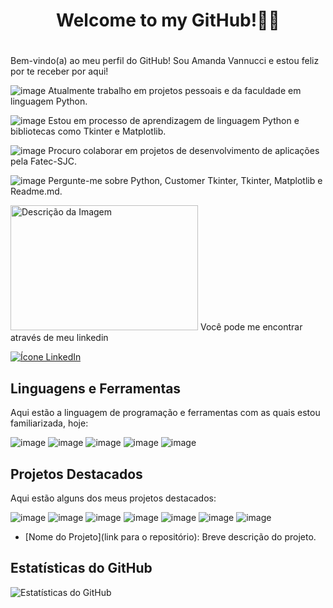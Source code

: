 ## <h1 align="center"> Welcome to my GitHub!✌🏻 <h1/> 

Bem-vindo(a) ao meu perfil do GitHub! Sou Amanda Vannucci e estou feliz por te receber por aqui!

![image](https://github.com/Amandavannuccic/Amandavannuccic/assets/127263243/548e10f8-9c94-4063-97fd-b64cdfe6c6f1) Atualmente trabalho em projetos pessoais e da faculdade em linguagem Python.
  
![image](https://github.com/Amandavannuccic/Amandavannuccic/assets/127263243/046ebd8f-cb06-4351-9a1d-aec3dbe0d289)
Estou em processo de aprendizagem de linguagem Python e bibliotecas como Tkinter e Matplotlib.
  
  
![image](https://github.com/Amandavannuccic/Amandavannuccic/assets/127263243/8ae0e33e-c9c8-4b65-90e8-fd86a4962fc3)
 Procuro colaborar em projetos de desenvolvimento de aplicações pela Fatec-SJC.

![image](https://github.com/Amandavannuccic/Amandavannuccic/assets/127263243/6ce797c5-293b-4cbd-8cd8-ccd2f4e999a8)
Pergunte-me sobre Python, Customer Tkinter, Tkinter, Matplotlib e Readme.md.
  
<img src=![image](https://github.com/Amandavannuccic/Amandavannuccic/assets/127263243/b108034a-6b6a-4b94-9aca-8914f476ab6f)
 alt="Descrição da Imagem" width="300" height="200">
 Você pode me encontrar através de meu linkedin
 
 [![Ícone LinkedIn](https://img.icons8.com/color/48/000000/linkedin.png)](https://www.linkedin.com/in/amanda-vannucci-de-campos/)

## Linguagens e Ferramentas
Aqui estão a linguagem de programação e ferramentas com as quais estou familiarizada, hoje:

![image](https://github.com/Amandavannuccic/Amandavannuccic/assets/127263243/904fe96e-733e-41b3-b432-11a6ca2dfab3) ![image](https://github.com/Amandavannuccic/Amandavannuccic/assets/127263243/67e60465-fd2a-4736-8cdd-5a84d73cdfbc)
![image](https://github.com/Amandavannuccic/Amandavannuccic/assets/127263243/98083bc2-7234-42af-b0ac-4190f37235f2)
![image](https://github.com/Amandavannuccic/Amandavannuccic/assets/127263243/d58ed746-081b-4f9f-b4ce-4253f92a6caf)
![image](https://github.com/Amandavannuccic/Amandavannuccic/assets/127263243/0f5f6e42-8296-4e55-999e-91f3984feeaf)

## Projetos Destacados

Aqui estão alguns dos meus projetos destacados:

![image](https://github.com/Amandavannuccic/Amandavannuccic/assets/127263243/d43ac59a-db17-4725-a25d-c975c54601c3)
![image](https://github.com/Amandavannuccic/Amandavannuccic/assets/127263243/da57e947-9bd9-4d4f-85f2-57a33d80fb05)
![image](https://github.com/Amandavannuccic/Amandavannuccic/assets/127263243/6e7473cd-9746-4cf8-bb7d-7915eb89fd67)
![image](https://github.com/Amandavannuccic/Amandavannuccic/assets/127263243/ff653c39-c8c7-4488-8fdd-620a00743de1)
![image](https://github.com/Amandavannuccic/Amandavannuccic/assets/127263243/9098f063-e5f0-4368-bca8-500999040a8b)
![image](https://github.com/Amandavannuccic/Amandavannuccic/assets/127263243/96573794-22b2-4b38-b7b8-0f3deb72b853)
![image](https://github.com/Amandavannuccic/Amandavannuccic/assets/127263243/167d3cb2-1296-43bc-8ca5-fd33f71b54e9)



- [Nome do Projeto](link para o repositório): Breve descrição do projeto.

## Estatísticas do GitHub

![Estatísticas do GitHub](https://github-readme-stats.vercel.app/api?username=seu-username&show_icons=true)
